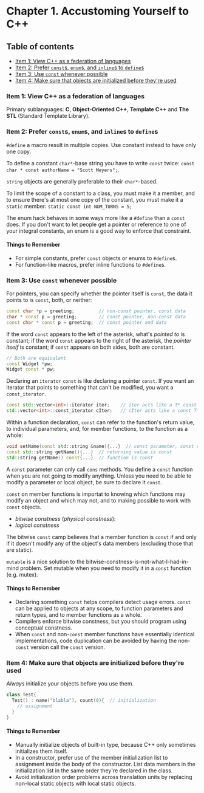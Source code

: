 # Chapter 1. Accustoming Yourself to C++

## Table of contents
* [Item 1: View C++ as a federation of languages](#item-1-view-c-as-a-federation-of-languages)
* [Item 2: Prefer `const`s, `enum`s, and `inline`s to `define`s](#item-2-prefer-consts-enums-and-inlines-to-defines)
* [Item 3: Use `const` whenever possible](#item-3-use-const-whenever-possible)
* [Item 4: Make sure that objects are initialized before they're used](#item-4-make-sure-that-objects-are-initialized-before-theyre-used)

### Item 1: View C++ as a federation of languages

Primary sublanguages: **C**, **Object-Oriented C++**, **Template C++** and **The STL** (Standard Template Library).

### Item 2: Prefer `const`s, `enum`s, and `inline`s to `define`s

`#define` a macro result in multiple copies. Use constant instead to have only one copy.

To define a constant `char*`-base string you have to write `const` twice: `const char * const authorName = "Scott Meyers";`.

`string` objects are generally preferable to their `char*`-based.

To limit the scope of a constant to a class, you must make it a member, and to ensure there's at most one copy of the constant, you must make it a `static` member: `static const int NUM_TURNS = 5;`

The enum hack behaves in some ways more like a `#define` than a `const` does. If you don't want to let people get a pointer or reference to one of your integral constants, an enum is a good way to enforce that constraint.

#### Things to Remember
* For simple constants, prefer `const` objects or enums to `#define`s.
* For function-like macros, prefer inline functions to `#define`s.

### Item 3: Use `const` whenever possible

For pointers, you can specify whether the pointer itself is `const`, the data it points to is `const`, both, or neither:
```cpp
const char *p = greeting;         // non-const pointer, const data
char * const p = greeting;        // const pointer, non-const data
const char * const p = greeting;  // const pointer and data
```

If the word `const` appears to the left of the asterisk, what's *pointed to* is constant; if the word `const` appears to the right of the asterisk, the *pointer itself* is constant; if `const` appears on both sides, both are constant.

```cpp
// Both are equivalent
const Widget *pw;
Widget const * pw;
```

Declaring an `iterator` `const` is like declaring a pointer `const`.
If you want an iterator that points to something that can't be modified, you want a `const_iterator`.

```cpp
const std::vector<int>::iterator iter;    // iter acts like a T* const
std::vector<int>::const_iterator cIter;   // cIter acts like a const T*
```

Within a function declaration, `const` can refer to the function's return value, to individual parameters, and, for member functions, to the function as a whole:

```cpp
void setName(const std::string &name){...}  // const parameter, const value
const std::string getName(){...}  // returning value is const
std::string getName() const{...}  // function is const
```
A `const` parameter can only call `cons` methods. You define a `const` function when you are not going to modify anything. Unless you need to be able to modify a parameter or local object, be sure to declare it `const`.

`const` on member functions is importat to knowing which functions may modify an object and which may not, and to making possible to work with `const` objects.
* *bitwise constness* (*physical constness*):
* *logical constness*


The bitwise `const` camp believes that a member function is `const` if and only if it doesn't modify any of the object's data members (excluding those that are static).

`mutable` is a nice solution to the bitwise-constness-is-not-what-I-had-in-mind problem. Set mutable when you need to modify it in a `const` function (e.g. mutex).

#### Things to Remember
* Declaring something `const` helps compilers detect usage errors. `const` can be applied to objects at any scope, to function parameters and return types, and to member functions as a whole.
* Compilers enforce bitwise constness, but you should program using conceptual constness.
* When `const` and non-`const` member functions have essentially identical implementations, code duplication can be avoided by having the non-`const` version call the `const` version.

### Item 4: Make sure that objects are initialized before they're used

*Always* initialize your objects before you use them.

```cpp
class Test{
  Test() : name("blabla"), count(0){  // initialization
    // assignment
  }
}
```

#### Things to Remember
* Manually initialize objects of built-in type, because C++ only sometimes initializes them itself.
* In a constructor, prefer use of the member initialization list to assignment inside the body of the constructor. List data members in the initialization list in the same order they're declared in the class.
* Avoid initialization order problems across translation units by replacing non-local static objects with local
static objects.
